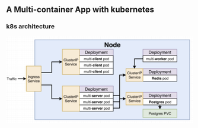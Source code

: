 ## A Multi-container App with kubernetes

### k8s architecture
![Development stack](./static-assets/k8s-deployment.png)